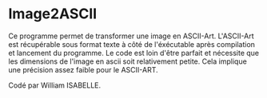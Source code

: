 # Image2ASCII

Ce programme permet de transformer une image en ASCII-Art. L'ASCII-Art est récupérable sous format texte à côté de l'éxécutable après compilation et lancement du programme.
Le code est loin d'être parfait et nécessite que les dimensions de l'image en ascii soit relativement petite. Cela implique une précision assez faible pour le ASCII-ART.



Codé par William ISABELLE.
